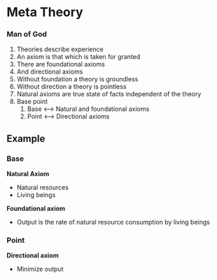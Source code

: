 # Meta Theory
### Man of God

1. Theories describe experience
2. An axiom is that which is taken for granted
3. There are foundational axioms
4. And directional axioms
5. Without foundation a theory is groundless
6. Without direction a theory is pointless
7. Natural axioms are true state of facts independent of the theory
8. Base point
	1. Base \<–\> Natural and foundational axioms
	2. Point \<–\> Directional axioms

## Example

### Base
**Natural Axiom**
* Natural resources
* Living beings

**Foundational axiom**
* Output is the rate of natural resource consumption by living beings

### Point
**Directional axiom**
* Minimize output


